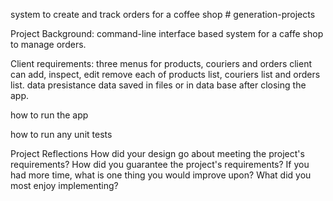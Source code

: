 system to create and track orders for a coffee shop # generation-projects

Project Background:
command-line interface based system for a caffe shop to manage orders.

Client requirements:
three menus for products, couriers and orders
client can add, inspect, edit remove each of products list, couriers list and orders list.
data presistance data saved in files or in data base after closing the app. 

how to run the app

how to run any unit tests

Project Reflections
How did your design go about meeting the project's requirements?
How did you guarantee the project's requirements?
If you had more time, what is one thing you would improve upon?
What did you most enjoy implementing?